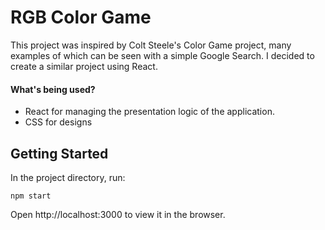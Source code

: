 # RGB Color Game

This project was inspired by Colt Steele's Color Game project, many examples of which can be seen with a simple Google Search.
I decided to create a similar project using React.


#### What's being used? 
- React for managing the presentation logic of the application.
- CSS for designs


## Getting Started
In the project directory, run:

```
npm start
```
Open http://localhost:3000 to view it in the browser.


